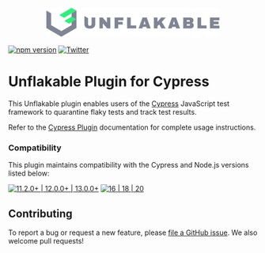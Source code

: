 <p align="center">
  <a href="https://unflakable.com" target="_blank" rel="noopener" align="center">
    <img src="https://github.com/unflakable/unflakable-javascript/blob/main/images/logo.svg?raw=true" width="350" alt="Unflakable" />
  </a>
</p>

[![npm version](https://img.shields.io/npm/v/@unflakable/cypress-plugin.svg)](https://www.npmjs.com/package/@unflakable/cypress-plugin)
[![Twitter](https://img.shields.io/twitter/url?label=%40unflakable&style=social&url=https%3A%2F%2Ftwitter.com%2Funflakable)](https://twitter.com/unflakable)

# Unflakable Plugin for Cypress

This Unflakable plugin enables users of the [Cypress](https://cypress.io) JavaScript test framework
to quarantine flaky tests and track test results.

Refer to the [Cypress Plugin](https://docs.unflakable.com/plugins/cypress) documentation for
complete usage instructions.

### Compatibility

This plugin maintains compatibility with the Cypress and Node.js versions listed below:

[![11.2.0+ | 12.0.0+ | 13.0.0+](https://img.shields.io/badge/Cypress-11.2.0%2B%20%7C%2012.0.0%2B%20%7C%2013.0.0%2B-17202C?logo=cypress&labelColor=white&logoColor=17202C&style=flat)](https://cypress.io)
[![16 | 18 | 20](https://img.shields.io/badge/Node.js-16%20%7C%2018%20%7C%2020-339933?logo=node.js&labelColor=white&logoColor=339933&style=flat)](https://nodejs.org)

## Contributing

To report a bug or request a new feature, please
[file a GitHub issue](https://github.com/unflakable/unflakable-javascript/issues).
We also welcome pull requests!
